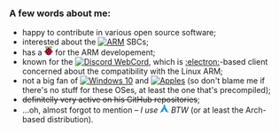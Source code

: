### A few words about me:
- happy to contribute in various open source software;
- interested about the [<img src="https://github.com/TaranVH/LOGOS/raw/master/ARM%20logo_blue_RGB.png" alt="ARM" width=32px/>](https://www.arm.com) SBCs;
- has a [![Raspberry Pi](https://github.com/iiiypuk/rpi-icon/raw/master/16.png)](https://www.raspberrypi.org) for the ARM developement;
- known for the [<img src="https://github.com/SpacingBat3/electron-discord-webapp/raw/master/icons/app.png" width=16px alt="Discord"/> WebCord](../../../electron-discord-webapp), which is [:electron:](https://github.com/electron/electron)-based client concerned about the compatibility with the Linux ARM;
- not a big fan of [<img src="https://github.com/TaranVH/LOGOS/raw/master/Windows%2010%20logo.png" height=16px alt="Windows 10"/>](https://www.microsoft.com/windows/) and [<img src="https://github.com/TaranVH/LOGOS/raw/master/Apple_logo_shiny.png" height=16px alt="Apples"/>](https://www.apple.com/macos) (so don't blame me if there's no stuff for these OSes, at least the one that's precompiled);
- ~~definitelly very active on his GitHub repositories~~;
- ...oh, almost forgot to mention – *I use [<img src="https://raw.githubusercontent.com/JotaRandom/archlinux-artwork/master/icons/archlinux-icon-crystal-64.svg" height="16px" alt="Arch"/>](https://archlinuxarm.org/) BTW* (or at least the Arch-based distribution).
